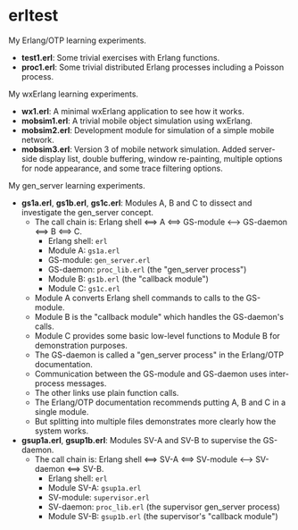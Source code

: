 # erltest
My Erlang/OTP learning experiments.
* **test1.erl**: Some trivial exercises with Erlang functions.
* **proc1.erl**: Some trivial distributed Erlang processes including a Poisson process.

My wxErlang learning experiments.
* **wx1.erl**: A minimal wxErlang application to see how it works.
* **mobsim1.erl**: A trivial mobile object simulation using wxErlang.
* **mobsim2.erl**: Development module for simulation of a simple mobile network.
* **mobsim3.erl**: Version 3 of mobile network simulation. Added server-side display list, double buffering, window re-painting, multiple options for node appearance, and some trace filtering options.

My gen_server learning experiments.
* **gs1a.erl**, **gs1b.erl**, **gs1c.erl**: Modules A, B and C to dissect and investigate the gen_server concept.
  * The call chain is: Erlang shell <==> A <==> GS-module <--> GS-daemon <==> B <==> C.
    * Erlang shell: `erl`
    * Module A: `gs1a.erl`
    * GS-module: `gen_server.erl`
    * GS-daemon: `proc_lib.erl` (the "gen_server process")
    * Module B: `gs1b.erl` (the "callback module")
    * Module C: `gs1c.erl`
  * Module A converts Erlang shell commands to calls to the GS-module.
  * Module B is the "callback module" which handles the GS-daemon's calls.
  * Module C provides some basic low-level functions to Module B for demonstration purposes.
  * The GS-daemon is called a "gen_server process" in the Erlang/OTP documentation.
  * Communication between the GS-module and GS-daemon uses inter-process messages.
  * The other links use plain function calls.
  * The Erlang/OTP documentation recommends putting A, B and C in a single module.
  * But splitting into multiple files demonstrates more clearly how the system works.
* **gsup1a.erl**, **gsup1b.erl**: Modules SV-A and SV-B to supervise the GS-daemon.
  * The call chain is: Erlang shell <==> SV-A <==> SV-module <--> SV-daemon <==> SV-B.
    * Erlang shell: `erl`
    * Module SV-A: `gsup1a.erl`
    * SV-module: `supervisor.erl`
    * SV-daemon: `proc_lib.erl` (the supervisor gen_server process)
    * Module SV-B: `gsup1b.erl` (the supervisor's "callback module")
